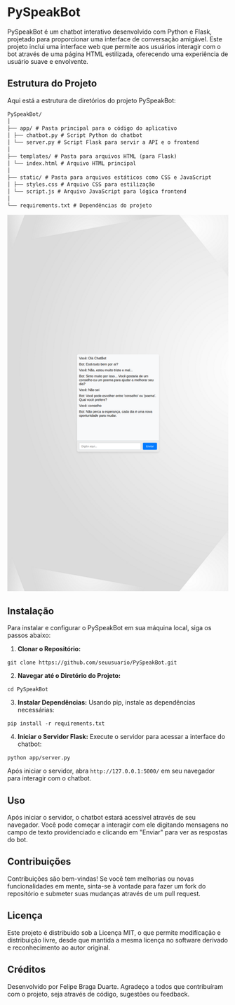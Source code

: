 # PySpeakBot

PySpeakBot é um chatbot interativo desenvolvido com Python e Flask, projetado para proporcionar uma interface de conversação amigável. Este projeto inclui uma interface web que permite aos usuários interagir com o bot através de uma página HTML estilizada, oferecendo uma experiência de usuário suave e envolvente.

## Estrutura do Projeto

Aqui está a estrutura de diretórios do projeto PySpeakBot:

```
PySpeakBot/
│
├── app/ # Pasta principal para o código do aplicativo
│ ├── chatbot.py # Script Python do chatbot
│ └── server.py # Script Flask para servir a API e o frontend
│
├── templates/ # Pasta para arquivos HTML (para Flask)
│ └── index.html # Arquivo HTML principal
│
├── static/ # Pasta para arquivos estáticos como CSS e JavaScript
│ ├── styles.css # Arquivo CSS para estilização
│ └── script.js # Arquivo JavaScript para lógica frontend
│
└── requirements.txt # Dependências do projeto
```

![ChatBot em Funcionamento](static/images/image.png)

## Instalação

Para instalar e configurar o PySpeakBot em sua máquina local, siga os passos abaixo:

1. **Clonar o Repositório:**

```
git clone https://github.com/seuusuario/PySpeakBot.git
```

2. **Navegar até o Diretório do Projeto:**

```
cd PySpeakBot
```

3. **Instalar Dependências:**
Usando pip, instale as dependências necessárias:

```
pip install -r requirements.txt
```

4. **Iniciar o Servidor Flask:**
Execute o servidor para acessar a interface do chatbot:

```
python app/server.py
```

Após iniciar o servidor, abra `http://127.0.0.1:5000/` em seu navegador para interagir com o chatbot.

## Uso

Após iniciar o servidor, o chatbot estará acessível através de seu navegador. Você pode começar a interagir com ele digitando mensagens no campo de texto providenciado e clicando em "Enviar" para ver as respostas do bot.

## Contribuições

Contribuições são bem-vindas! Se você tem melhorias ou novas funcionalidades em mente, sinta-se à vontade para fazer um fork do repositório e submeter suas mudanças através de um pull request.

## Licença

Este projeto é distribuído sob a Licença MIT, o que permite modificação e distribuição livre, desde que mantida a mesma licença no software derivado e reconhecimento ao autor original.

## Créditos

Desenvolvido por Felipe Braga Duarte. Agradeço a todos que contribuíram com o projeto, seja através de código, sugestões ou feedback.
